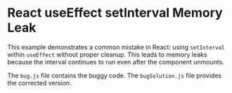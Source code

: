 # React useEffect setInterval Memory Leak
This example demonstrates a common mistake in React: using `setInterval` within `useEffect` without proper cleanup.  This leads to memory leaks because the interval continues to run even after the component unmounts.

The `bug.js` file contains the buggy code. The `bugSolution.js` file provides the corrected version.